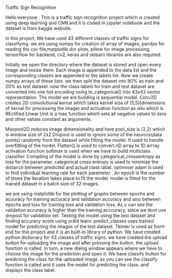 Traffic Sign Recognition

 Hello everyone . This is a traffic sign recognition project which is created using deep learning and CNN and it is coded in jupyter notebook and the dataset is from kaggle website.

 In this project, We have used 43 different classes of traffic signs for classifying. 
 we are using numpy for creation of array of images, pandas for reading the csv file,matplotlib dor plots, pillow for image processing, tensorflow for backend, cv2, keras and sklearn libraries are also required.
 
 Initially we open the directory where the dataset is stored and open every image and resize them. Each image is appended to the data list and the corresponding classes are appended to the labels list.
 Now we create numpy arrays of these lists. we then split the dataset into 80% as train and 20% as test dataset.
 now the class labels for train and test dataset are converted into one hot encoding using to_categorical() into 43x43 vector representation.
 The model we are building is sequential model. Conv2D creates 2D convolutional kernal which takes kernel size of (5,5)(dimensions of kernal for processing the image) and activation function as relu which is REctified Linear Unit is a max function which sets all negative values to zero and other values constant as arguments.
 
 Maxpool2D reduces image dimensionality and here pool_size is (2,2) which is window size of 2x2
 Dropout is used to ignore some of the neurons(data points) randomly from the dataset while fitting the model. It used to handle overfitting of the model. 
 Flatten() is used to convert nD array to 1D arrray.
 activation function softmax is used when we have to build mutliclass classifier.
 Compiling of the model is done by categorical_crossentropy as loss for the parameter. categorical cross entropy is used to minimize the distance between predicted and actual class label. optimiser adam is used to find individual learning rate for each parameter .
 An epoch is the number of times the iteration takes place to fit the model. model is fitted for the trained dataset in a batch size of 32 images.
 
 we are using matplotlib for the plotting of graphs between epochs and acuuracy for training accuracy and validation accuracy  and also between epochs and loss for training loss and validation loss.  As u can see the validation accuracy is higher than the training acccuracy,  since we dont use dropout for validation set. 
 Testing the model using the test dataset and finding accuracy score using scikit learn.
 predict_classes uses trained model for predicting the images of the test dataset. 
 Tkinter is used as front-end for this project and it is an built-in library of python.
 We have created python dictionary for 43 classes of traffic signs.
 we have created the upload button for uploading the image and after pressing the button, the upload function is called. In turn, a new dialog window appears where we have to choose the image for the prediction and open it. 
 We have classify button for predicting the class for the uploaded image. as you can see the classify function is called and it uses the model for predicting the class. and displays the class label. 
